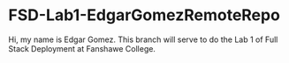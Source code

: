 # FSD-Lab1-EdgarGomezRemoteRepo

Hi, my name is Edgar Gomez.
This branch will serve to do the Lab 1 of Full Stack Deployment at Fanshawe College.
